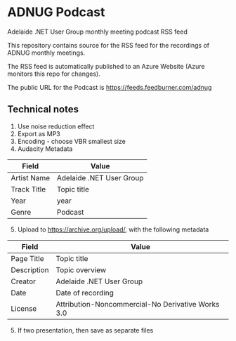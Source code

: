 # ADNUG Podcast
Adelaide .NET User Group monthly meeting podcast RSS feed

This repository contains source for the RSS feed for the recordings of ADNUG monthly meetings.

The RSS feed is automatically published to an Azure Website (Azure monitors this repo for changes).

The public URL for the Podcast is https://feeds.feedburner.com/adnug

## Technical notes

1. Use noise reduction effect 
2. Export as MP3
3. Encoding - choose VBR smallest size
4. Audacity Metadata

Field|Value
---|----
Artist Name|Adelaide .NET User Group
Track Title|Topic title
Year|year
Genre|Podcast

5. Upload to https://archive.org/upload/, with the following metadata

Field|Value
--|---
Page Title	|Topic title
Description|Topic overview
Creator | Adelaide .NET User Group
Date | Date of recording
License	| Attribution-Noncommercial-No Derivative Works 3.0

5. If two presentation, then save as separate files
